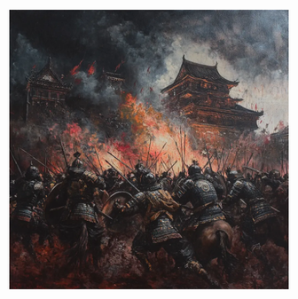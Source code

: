 ![dating is war](https://raw.githubusercontent.com/c0nfuc1us/c0nfuc1us.github.io/refs/heads/master/assets/images/castle_siege.q75.webp)
<!---
c0nfuc1us/c0nfuc1us is a ✨ special ✨ repository because its `README.md` (this file) appears on your GitHub profile.
You can click the Preview link to take a look at your changes.
- 👋 Hi, I’m @c0nfuc1us
- 👀 I’m interested in ...
- 🌱 I’m currently learning ...
- 💞️ I’m looking to collaborate on ...
- 📫 How to reach me ...
- 😄 Pronouns: ...
- ⚡ Fun fact: ...
--->
